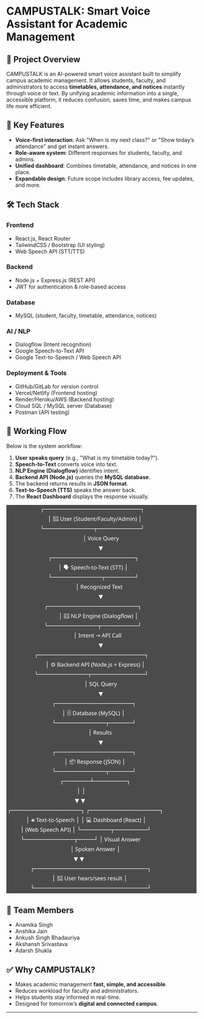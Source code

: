 # CAMPUSTALK: Smart Voice Assistant for Academic Management

## 📌 Project Overview
CAMPUSTALK is an AI-powered smart voice assistant built to simplify campus academic management. 
It allows students, faculty, and administrators to access **timetables, attendance, and notices** instantly through voice or text. 
By unifying academic information into a single, accessible platform, it reduces confusion, saves time, and makes campus life more efficient.

## 🚀 Key Features
- **Voice-first interaction**: Ask "When is my next class?" or "Show today’s attendance" and get instant answers.
- **Role-aware system**: Different responses for students, faculty, and admins.
- **Unified dashboard**: Combines timetable, attendance, and notices in one place.
- **Expandable design**: Future scope includes library access, fee updates, and more.

## 🛠️ Tech Stack
### Frontend
- React.js, React Router
- TailwindCSS / Bootstrap (UI styling)
- Web Speech API (STT/TTS)

### Backend
- Node.js + Express.js (REST API)
- JWT for authentication & role-based access

### Database
- MySQL (student, faculty, timetable, attendance, notices)

### AI / NLP
- Dialogflow (Intent recognition)
- Google Speech-to-Text API
- Google Text-to-Speech / Web Speech API

### Deployment & Tools
- GitHub/GitLab for version control
- Vercel/Netlify (Frontend hosting)
- Render/Heroku/AWS (Backend hosting)
- Cloud SQL / MySQL server (Database)
- Postman (API testing)

## 🔄 Working Flow
Below is the system workflow:

1. **User speaks query** (e.g., "What is my timetable today?").  
2. **Speech-to-Text** converts voice into text.  
3. **NLP Engine (Dialogflow)** identifies intent.  
4. **Backend API (Node.js)** queries the **MySQL database**.  
5. The backend returns results in **JSON format**.  
6. **Text-to-Speech (TTS)** speaks the answer back.  
7. The **React Dashboard** displays the response visually.  

![Working Flowchart](CampusTalk_Workingflowchart.svg)

## 👥 Team Members
- Anamika Singh  
- Anshika Jain  
- Ankush Singh Bhadauriya  
- Akshansh Srivastava  
- Adarsh Shukla  

## ✅ Why CAMPUSTALK?
- Makes academic management **fast, simple, and accessible**.  
- Reduces workload for faculty and administrators.  
- Helps students stay informed in real-time.  
- Designed for tomorrow’s **digital and connected campus**.

---
